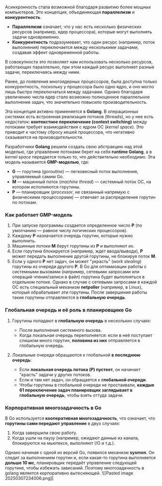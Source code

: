 Асинхронность стала возможной благодаря развитию более мощных компьютеров. Это концепция, объединяющая **параллелизм** и **конкурентность**.

- **Параллелизм** означает, что у нас есть несколько физических ресурсов (например, ядер процессора), которые могут выполнять задачи одновременно.
- **Конкурентность** подразумевает, что один ресурс (например, поток выполнения) переключается между несколькими задачами, создавая эффект одновременной работы.

В совокупности это позволяет нам использовать несколько ресурсов, работающих параллельно, при этом каждый ресурс выполняет разные задачи, переключаясь между ними.

Ранее, до появления многоядерных процессоров, была доступна только конкурентность, поскольку у процессора было одно ядро, и оно могло лишь быстро переключаться между задачами. Однако благодаря увеличению числа ядер стало возможно полноценное параллельное выполнение задач, что значительно повысило производительность.

Эта концепция активно применяется в **Golang**. В операционных системах есть встроенная реализация потоков (threads), но у нее есть недостаток: **контекстное переключение (context switching)** между потоками требует взаимодействия с ядром ОС (_kernel space_). Это приводит к частому сбросу кешей процессора, что негативно сказывается на производительности.

Разработчики **Golang** решили создать свою абстракцию над этой моделью, где управление потоками берет на себя **runtime Golang**, а в _kernel space_ передается только то, что действительно необходимо. Эта модель называется **GMP-моделью**, где:

- **G** — горутина (_goroutine_) — легковесный поток выполнения, управляемый самим Go.
- **M** — машинный поток (_machine thread_) — системный поток ОС, на котором исполняются горутины.
- **P** — планировщик (_processor_, не связанный напрямую с физическими процессорами) — отвечает за распределение горутин по потокам.

### Как работает GMP-модель

1. При запуске программы создается определенное число **P** (по умолчанию — равное числу логических процессоров).
2. Каждому **P** назначается очередь горутин, которые нужно выполнить.
3. Машинные потоки **M** берут горутины из **P** и выполняют их.
4. Если горутина блокируется (например, ждет ввода/вывода), **P** может передать выполнение другой горутины, не блокируя поток **M**.
5. Если у одного **P** нет задач, он может "украсть" (_work stealing_) горутины из очереди другого **P**.
В Go для оптимизации работы с системными вызовами (например, сетевыми запросами или операций чтения/записи в файл) горутина будет выполняться в отдельном потоке. Однако в случае с сетевыми запросами в каждой ОС есть специальный механизм **netpoller** (например, в Linux), который обрабатывает эти горутины. После завершения работы такие горутины отправляются в **глобальную очередь**.

### Глобальная очередь и её роль в планировщике Go

1. Горутины попадают в **глобальную очередь** в нескольких случаях:
    
    - После выполнения системного вызова.
    - Когда локальная очередь переполняется: если в неё поступает слишком много горутин, **половина из них** отправляется в глобальную очередь.
2. Локальные очереди обращаются к глобальной **в последнюю очередь**:
    
    - Если **локальная очередь потока (P) пустеет**, он начинает "красть" задачи у других потоков.
    - Если и там нет задач, он обращается к **глобальной очереди**.
    - Чтобы горутины в глобальной очереди не простаивали, **каждые 61 переключение задач планировщик заглядывает в глобальную очередь**, чтобы взять оттуда задачи.

### Корпоративная многозадачность в Go

В Go используется **кооперативная многозадачность**, что означает, что **горутины сами передают управление** в двух случаях:

1. Когда завершили свою работу.
2. Когда ушли на паузу (например, ожидают данные из канала, блокируются на мьютексе, выполняют I/O и т.д.).

Однако начиная с одной из версий Go, появился механизм **sysmon**. Он следит за выполнением горутин и, если какая-то горутина выполняется **дольше 10 мс**, планировщик передаёт управление следующей горутине, чтобы избежать зависаний.
Поэтому многозадачность в golang является корпоративно вытесняющей.
![[Pasted image 20250307234006.png]]